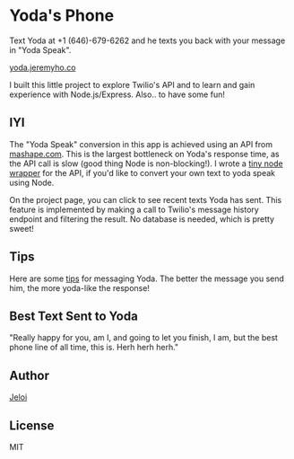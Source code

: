 Yoda's Phone
===========

Text Yoda at +1 (646)-679-6262 and he texts you back with your message in "Yoda Speak".

[yoda.jeremyho.co](http://yoda.jeremyho.co/)

I built this little project to explore Twilio's API and to learn and gain experience with Node.js/Express. Also.. to have some fun!

## IYI
The "Yoda Speak" conversion in this app is achieved using an API from [mashape.com](https://www.mashape.com/ismaelc/yoda-speak). This is the largest bottleneck on Yoda's response time, as the API call is slow (good thing Node is non-blocking!). I wrote a [tiny node wrapper](https://github.com/Jeloi/node-yoda-speak) for the API, if you'd like to convert your own text to yoda speak using Node.

On the project page, you can click to see recent texts Yoda has sent. This feature is implemented by making a call to Twilio's message history endpoint and filtering the result. No database is needed, which is pretty sweet!

## Tips
Here are some [tips](https://www.mashape.com/ismaelc/yoda-speak/overview) for messaging Yoda. The better the message you send him, the more yoda-like the response!

## Best Text Sent to Yoda
"Really happy for you, am I, and going to let you finish, I am, but the best phone line of all time, this is. Herh herh herh."

## Author
[Jeloi](jeremyho.co/about)

## License
MIT
